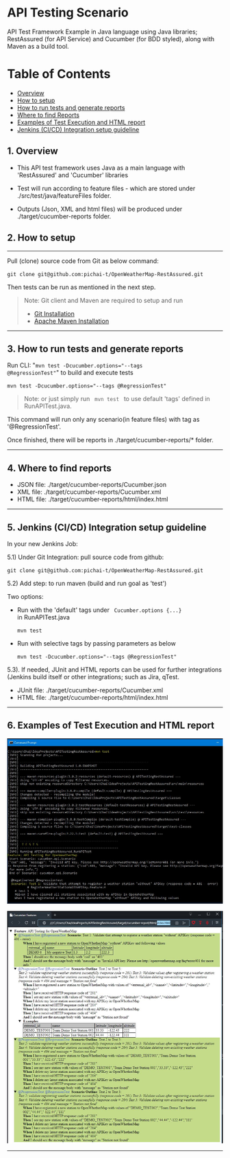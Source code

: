 
# **API Testing Scenario**
API Test Framework Example in Java language using Java libraries; 
RestAssured (for API Service) and Cucumber (for BDD styled), along with Maven as a build tool.

#   Table of Contents

* [Overview](#overview)
* [How to setup](#howtosetup)
* [How to run tests and generate reports](#howtoruntests)
* [Where to find Reports](#reports)
* [Examples of Test Execution and HTML report](#outputexamples)
* [Jenkins (CI/CD) Integration setup guideline](#jenkins)

<a name="overview"></a>
## 1. Overview 

* This API test framework uses Java as a main language with 'RestAssured' and 'Cucumber' libraries 

* Test will run according to feature files - which are stored under 
./src/test/java/featureFiles folder. 

* Outputs (Json, XML and html files) will be produced under ./target/cucumber-reports folder.

<a name="howtosetup"></a>
## 2. How to setup
___

Pull (clone) source code from Git as below command: 

```git
git clone git@github.com:pichai-t/OpenWeatherMap-RestAssured.git
```

Then tests can be run as mentioned in the next step.

> Note: Git client and Maven are required to setup and run
> * [Git Installation](https://www.atlassian.com/git/tutorials/install-git)
> * [Apache Maven Installation](http://maven.apache.org/install.html/) 
--- 

<a name="howtoruntests"></a>

## 3. How to run tests and generate reports
 
 Run CLI: "<code>mvn test -Dcucumber.options="--tags @RegressionTest"</code>" to build and execute tests

```batch
mvn test -Dcucumber.options="--tags @RegressionTest"
```

> Note: or just simply run <code> mvn test </code> to use default 'tags' defined in RunAPITest.java. 

This command will run only any scenario(in feature files) with tag as '@RegressionTest'.

Once finished, there will be reports in ./target/cucumber-reports/* folder.   

---

<a name="reports"></a>
## 4. Where to find reports

* JSON file: ./target/cucumber-reports/Cucumber.json
* XML file: ./target/cucumber-reports/Cucumber.xml
* HTML file: ./target/cucumber-reports/html/index.html

---
<a name="jenkins"></a>
## 5. Jenkins (CI/CD) Integration setup guideline
In your new Jenkins Job:

5.1) Under Git Integration: pull source code from github:
        
```git
git clone git@github.com:pichai-t/OpenWeatherMap-RestAssured.git
```

5.2) Add step: to run maven (build and run goal as 'test')

Two options:  

   * Run with the 'default' tags under <code> Cucumber.options {...} </code> in RunAPITest.java
        ```batch
        mvn test 
        ```  
   * Run with selective tags by passing parameters as below 
        
        ```batch
        mvn test -Dcucumber.options="--tags @RegressionTest"
        ```

5.3). If needed, JUnit and HTML reports can be used for further integrations (Jenkins build itself or other integrations; such as Jira, qTest.
* JUnit file: ./target/cucumber-reports/Cucumber.xml 
* HTML file: ./target/cucumber-reports/html/index.html

---
<a name="outputexamples"></a>
## 6. Examples of Test Execution and HTML report

![Image](./screenshots/testExecution.JPG)

![Image](./screenshots/htmlReport.JPG)

--- 
